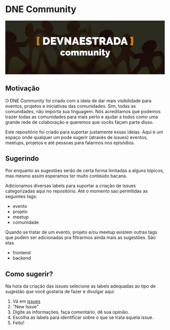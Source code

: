 # DNE Community

<img src="https://raw.githubusercontent.com/devnaestrada/community/master/dne-community.jpg" alt="Community Logo" />

## Motivação

O DNE Community foi criado com a ideia de dar mais visibilidade para eventos, projetos e iniciativas das comunidades. Sim, todas as comunidades, não importa sua linguagem. Nós acreditamos que podemos trazer todas as comunidades para mais perto e ajudar a todos como uma grande rede de colaboração e queremos que vocês façam parte disso.

Este repositório foi criado para suportar justamente essas ideias. Aqui é um espaço onde qualquer um pode sugerir (através de issues) eventos, meetups, projetos e até pessoas para falarmos nos episódios.

## Sugerindo

Por enquanto as sugestões serão de certa forma limitadas a alguns tópicos, mas mesmo assim esperamos ter muito conteúdo bacana.

Adicionamos diversas labels para suportar a criação de issues categorizadas aqui no repositório. Até o momento sao permitidas as seguintes tags:

- evento
- projeto
- meetup
- comunidade

Quando se tratar de um evento, projeto e/ou meetup existem outras tags que podem ser adicionadas pra filtrarmos ainda mais as sugestões. São elas

- frontend
- backend

## Como sugerir?

Na hora da criação das issues selecione as labels adequadas ao tipo de sugestão que você gostaria de fazer e divulgar aqui.

1. Vá em [issues](https://github.com/devnaestrada/community/issues)
2. "New Issue"
3. Digite as informações, faça comentário, dê sua opinião.
4. Escolha as labels para identificar sobre o que se trata aquela issue.
5. Feito!
